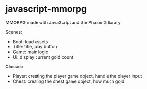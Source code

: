 # javascript-mmorpg
MMORPG made with JavaScript and the Phaser 3 library

Scenes:
  - Boot: load assets
  - Title: title, play button
  - Game: main logic
  - Ui: display current gold count

Classes:
  - Player: creating the player game object, handle the player input
  - Chest: creating the chest game object, how much gold